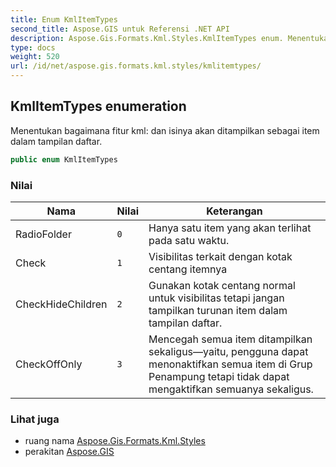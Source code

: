 ```yaml
---
title: Enum KmlItemTypes
second_title: Aspose.GIS untuk Referensi .NET API
description: Aspose.Gis.Formats.Kml.Styles.KmlItemTypes enum. Menentukan bagaimana fitur kml dan isinya akan ditampilkan sebagai item dalam tampilan daftar.
type: docs
weight: 520
url: /id/net/aspose.gis.formats.kml.styles/kmlitemtypes/
---
```

## KmlItemTypes enumeration

Menentukan bagaimana fitur kml: dan isinya akan ditampilkan sebagai item dalam tampilan daftar.

```csharp
public enum KmlItemTypes
```

### Nilai

| Nama | Nilai | Keterangan |
| --- | --- | --- |
| RadioFolder | `0` | Hanya satu item yang akan terlihat pada satu waktu. |
| Check | `1` | Visibilitas terkait dengan kotak centang itemnya |
| CheckHideChildren | `2` | Gunakan kotak centang normal untuk visibilitas tetapi jangan tampilkan turunan item dalam tampilan daftar. |
| CheckOffOnly | `3` | Mencegah semua item ditampilkan sekaligus—yaitu, pengguna dapat menonaktifkan semua item di Grup Penampung tetapi tidak dapat mengaktifkan semuanya sekaligus. |

### Lihat juga

* ruang nama [Aspose.Gis.Formats.Kml.Styles](../../aspose.gis.formats.kml.styles/)
* perakitan [Aspose.GIS](../../)


